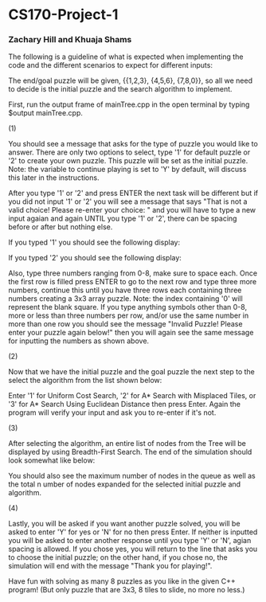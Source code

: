 # CS170-Project-1
### Zachary Hill and Khuaja Shams

The following is a guideline of what is expected when implementing the code and the different scenarios to expect for different inputs:

The end/goal puzzle will be given, {{1,2,3}, {4,5,6}, {7,8,0}}, so all we need to decide is the initial puzzle and the search algorithm to implement.

First, run the output frame of mainTree.cpp in the open terminal by typing $output mainTree.cpp.

(1)

You should see a message that asks for the type of puzzle you would like to answer. There are only two options to select, type '1' for default puzzle or '2' to create your own puzzle. This puzzle will be set as the initial puzzle. Note: the variable to continue playing is set to 'Y' by default, will discuss this later in the instructions. 

After you type '1' or '2' and press ENTER the next task will be different but if you did not input '1' or '2' you will see a message that says "That is not a valid choice! Please re-enter your choice: " and you will have to type a new input agaian and again UNTIL you type '1' or '2', there can be spacing before or after but nothing else.

If you typed '1' you should see the following display:



If you typed '2' you should see the following display:



Also, type three numbers ranging from 0-8, make sure to space each. Once the first row is filled press ENTER to go to the next row and type three more numbers, continue this until you have three rows each containing three numbers creating a 3x3 array puzzle. Note: the index containing '0' will represent the blank square. If you type anything symbols other than 0-8, more or less than three numbers per row, and/or use the same number in more than one row you should see the message "Invalid Puzzle! Please enter your puzzle again below!" then you will again see the same message for inputting the numbers as shown above.


(2)

Now that we have the initial puzzle and the goal puzzle the next step to the select the algorithm from the list shown below:



Enter '1' for Uniform Cost Search, '2' for A* Search with Misplaced Tiles, or '3' for A* Search Using Euclidean Distance then press Enter. Again the program will verify your input and ask you to re-enter if it's not.

(3)

After selecting the algorithm, an entire list of nodes from the Tree will be displayed by using Breadth-First Search. The end of the simulation should look somewhat like below:



You should also see the maximum number of nodes in the queue as well as the total n umber of nodes expanded for the selected initial puzzle and algorithm.

(4)

Lastly, you will be asked if you want another puzzle solved, you will be asked to enter 'Y' for yes or 'N' for no then press Enter. If neither is inputted you will be asked to enter another response until you type 'Y' or 'N', agian spacing is allowed. If you chose yes, you will return to the line that asks you to choose the initial puzzle; on the other hand, if you chose no, the simulation will end with the message "Thank you for playing!".

Have fun with solving as many 8 puzzles as you like in the given C++ program! (But only puzzle that are 3x3, 8 tiles to slide, no more no less.)

